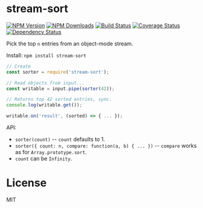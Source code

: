 stream-sort
===========

[![NPM Version](https://img.shields.io/npm/v/stream-sort.svg?style=flat)](https://npmjs.org/package/stream-sort)
[![NPM Downloads](https://img.shields.io/npm/dm/stream-sort.svg?style=flat)](https://npmjs.org/package/stream-sort)
[![Build Status](https://travis-ci.org/addaleax/stream-sort.svg?style=flat&branch=master)](https://travis-ci.org/addaleax/stream-sort?branch=master)
[![Coverage Status](https://coveralls.io/repos/addaleax/stream-sort/badge.svg?branch=master)](https://coveralls.io/r/addaleax/stream-sort?branch=master)
[![Dependency Status](https://david-dm.org/addaleax/stream-sort.svg?style=flat)](https://david-dm.org/addaleax/stream-sort)

Pick the top `n` entries from an object-mode stream.

Install:
`npm install stream-sort`

```js
// Create
const sorter = require('stream-sort');

// Read objects from input...
const writable = input.pipe(sorter(42));

// Returns top 42 sorted entries, sync.
console.log(writable.get());

writable.on('result', (sorted) => { ... });
```

API:
* `sorter(count)` -- `count` defaults to 1.
* `sorter({ count: n, compare: function(a, b) { ... })` -- `compare` works as for `Array.prototype.sort`.
* `count` can be `Infinity`.

License
=======

MIT
